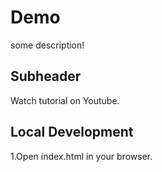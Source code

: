 # Demo

some description!

## Subheader

Watch tutorial on Youtube.

## Local Development

1.Open index.html in your browser.
